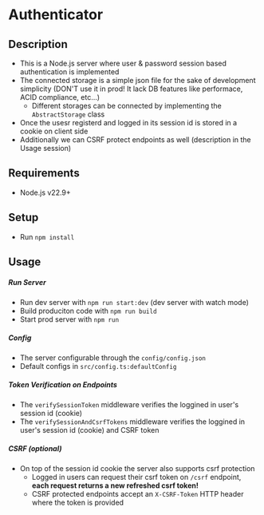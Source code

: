 # Authenticator

## Description
  - This is a Node.js server where user & password session based authentication is implemented
  - The connected storage is a simple json file for the sake of development simplicity (DON'T use it in prod! It lack DB features like performace, ACID compliance, etc...)
    - Different storages can be connected by implementing the `AbstractStorage` class
  - Once the usesr registerd and logged in its session id is stored in a cookie on client side
  - Additionally we can CSRF protect endpoints as well (description in the Usage session)

## Requirements
 - Node.js v22.9+

## Setup
  - Run `npm install`

## Usage
##### Run Server
  - Run dev server with `npm run start:dev` (dev server with watch mode)
  - Build produciton code with `npm run build`
  - Start prod server with `npm run`

##### Config
  - The server configurable through the `config/config.json`
  - Default configs in `src/config.ts:defaultConfig`

##### Token Verification on Endpoints
  - The `verifySessionToken` middleware verifies the loggined in user's session id (cookie)
  - The `verifySessionAndCsrfTokens` middleware verifies the loggined in user's session id (cookie) and CSRF token

##### CSRF (optional)
  - On top of the session id cookie the server also supports csrf protection
    - Logged in users can request their csrf token on `/csrf` endpoint, **each request returns a new refreshed csrf token!**
    - CSRF protected endpoints accept an `X-CSRF-Token` HTTP header where the token is provided
